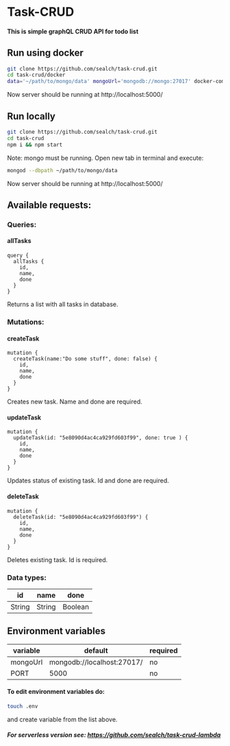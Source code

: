 # Task-CRUD

#### This is simple graphQL CRUD API for todo list

## Run using docker
```bash
git clone https://github.com/sealch/task-crud.git
cd task-crud/docker
data='~/path/to/mongo/data' mongoUrl='mongodb://mongo:27017' docker-compose up --build

```
Now server should be running at http://localhost:5000/


## Run locally
```bash
git clone https://github.com/sealch/task-crud.git
cd task-crud
npm i && npm start

```

Note: mongo must be running. Open new tab in terminal and execute:
```bash
mongod --dbpath ~/path/to/mongo/data

```

Now server should be running at http://localhost:5000/

## Available requests:
### Queries:
#### allTasks

```
query {
  allTasks {
    id,
    name,
    done
  }
}
```
Returns a list with all tasks in database.

### Mutations:
#### createTask

```
mutation {
  createTask(name:"Do some stuff", done: false) {
    id,
    name,
    done
  }
}
```
Creates new task. Name and done are required.

#### updateTask

```
mutation {
  updateTask(id: "5e8090d4ac4ca929fd603f99", done: true ) {
    id,
    name,
    done
  }
}
```
Updates status of existing task. Id and done are required.

#### deleteTask

```
mutation {
  deleteTask(id: "5e8090d4ac4ca929fd603f99") {
    id,
    name,
    done
  }
}
```
Deletes existing task. Id is required.

### Data types:
| id | name |  done |
| ------ | ------ | ------ |
| String | String | Boolean |

## Environment variables
| variable | default |  required |
| ------ | ------ | ------ |
| mongoUrl | mongodb://localhost:27017/ | no |
| PORT | 5000 | no |

#### To edit environment variables do:

```bash
touch .env

```
and create variable from the list above.


##### For serverless version see: https://github.com/sealch/task-crud-lambda
